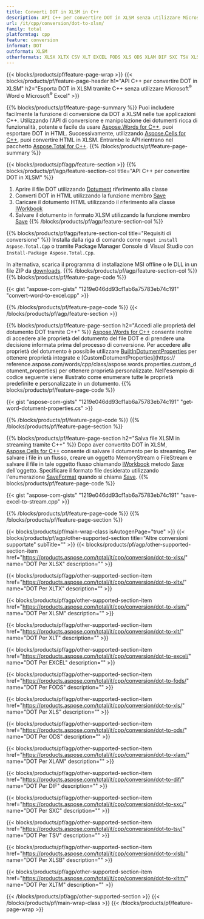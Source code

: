 ```yaml
---
title: Converti DOT in XLSM in C++
description: API C++ per convertire DOT in XLSM senza utilizzare Microsoft Word o Microsoft Excel
url: /it/cpp/conversion/dot-to-xlsm/
family: total
platformtag: cpp
feature: conversion
informat: DOT
outformat: XLSM
otherformats: XLSX XLTX CSV XLT EXCEL FODS XLS ODS XLAM DIF SXC TSV XLSB XLTM
---
```

{{< blocks/products/pf/feature-page-wrap >}}
{{< blocks/products/pf/feature-page-header h1="API C++ per convertire DOT in XLSM" h2="Esporta DOT in XLSM tramite C++ senza utilizzare Microsoft<sup>&reg;</sup> Word o Microsoft<sup>&reg;</sup> Excel" >}}

{{% blocks/products/pf/feature-page-summary %}}
Puoi includere facilmente la funzione di conversione da DOT a XLSM nelle tue applicazioni C++. Utilizzando l'API di conversione e manipolazione dei dotumenti ricca di funzionalità, potente e facile da usare [Aspose.Words for C++](https://products.aspose.com/words/cpp/), puoi esportare DOT in HTML. Successivamente, utilizzando [Aspose.Cells for C++](https://products.aspose.com/cells/cpp/), puoi convertire HTML in XLSM. Entrambe le API rientrano nel pacchetto [Aspose.Total for C++](https://products.aspose.com/total/cpp/). 
{{% /blocks/products/pf/feature-page-summary  %}}

{{< blocks/products/pf/agp/feature-section >}}
{{% blocks/products/pf/agp/feature-section-col title="API C++ per convertire DOT in XLSM" %}}
1. Aprire il file DOT utilizzando [Dotument](https://reference.aspose.com/words/cpp/class/aspose.words.dotument) riferimento alla classe
2. Converti DOT in HTML utilizzando la funzione membro [Save](https://reference.aspose.com/words/cpp/class/aspose.words.dotument#save_string_saveformat)
3. Caricare il dotumento HTML utilizzando il riferimento alla classe [IWorkbook](https://reference.aspose.com/cells/cpp/class/aspose.cells.i_workbook)
4. Salvare il dotumento in formato XLSM utilizzando la funzione membro [Save](https://reference.aspose.com/cells/cpp/class/aspose.cells.i_workbook#a5dc7de23f7ceba76a05dc1d49f51502e)
{{% /blocks/products/pf/agp/feature-section-col %}}

{{% blocks/products/pf/agp/feature-section-col title="Requisiti di conversione" %}}
Installa dalla riga di comando come ```nuget install Aspose.Total.Cpp``` o tramite Package Manager Console di Visual Studio con ```Install-Package Aspose.Total.Cpp```.

In alternativa, scarica il programma di installazione MSI offline o le DLL in un file ZIP da [downloads](https://downloads.aspose.com/total/cpp).
{{% /blocks/products/pf/agp/feature-section-col %}}
{{% blocks/products/pf/feature-page-code %}}

{{< gist "aspose-com-gists" "1219e046dd93cf1ab6a75783eb74c191" "convert-word-to-excel.cpp" >}}


{{% /blocks/products/pf/feature-page-code %}}
{{< /blocks/products/pf/agp/feature-section >}}

{{% blocks/products/pf/feature-page-section  h2="Accedi alle proprietà del dotumento DOT tramite C++" %}}
[Aspose.Words for C++](https://products.aspose.com/words/cpp/) consente inoltre di accedere alle proprietà del dotumento del file DOT e di prendere una decisione informata prima del processo di conversione. Per accedere alle proprietà del dotumento è possibile utilizzare [BuiltInDotumentProperties](https://reference.aspose.com/words/cpp/class/aspose.words.properties.built_in_dotument_properties) per ottenere proprietà integrate e [CustomDotumentProperties](https:// reference.aspose.com/words/cpp/class/aspose.words.properties.custom_dotument_properties) per ottenere proprietà personalizzate. Nell'esempio di codice seguente viene illustrato come enumerare tutte le proprietà predefinite e personalizzate in un dotumento.
{{% blocks/products/pf/feature-page-code %}}

{{< gist "aspose-com-gists" "1219e046dd93cf1ab6a75783eb74c191" "get-word-dotument-properties.cs" >}}
{{% /blocks/products/pf/feature-page-code  %}}
{{% /blocks/products/pf/feature-page-section %}}

{{% blocks/products/pf/feature-page-section  h2="Salva file XLSM in streaming tramite C++" %}}
Dopo aver convertito DOT in XLSM, [Aspose.Cells for C++](https://products.aspose.com/cells/cpp/) consente di salvare il dotumento per lo streaming. Per salvare i file in un flusso, creare un oggetto MemoryStream o FileStream e salvare il file in tale oggetto flusso chiamando [IWorkbook](https://reference.aspose.com/cells/cpp/class/aspose.cells.i_workbook) metodo [Save](https://reference.aspose.com/cells/cpp/class/aspose.cells.i_workbook#a77072cfb929787df9ad1f38b02f58349) dell'oggetto. Specificare il formato file desiderato utilizzando l'enumerazione [SaveFormat](https://reference.aspose.com/cells/cpp/namespace/aspose.cells#a11cae527e4e68f1adcac8f47ea64481a) quando si chiama [Save](https://reference.aspose.com/cells/cpp/class/aspose.cells.i_workbook#a77072cfb929787df9ad1f38b02f58349).
{{% blocks/products/pf/feature-page-code %}}

{{< gist "aspose-com-gists" "1219e046dd93cf1ab6a75783eb74c191" "save-excel-to-stream.cpp" >}}
{{% /blocks/products/pf/feature-page-code  %}}
{{% /blocks/products/pf/feature-page-section %}}

{{< blocks/products/pf/main-wrap-class isAutogenPage="true" >}}
{{< blocks/products/pf/agp/other-supported-section title="Altre conversioni supportate" subTitle="" >}}
{{< blocks/products/pf/agp/other-supported-section-item href="https://products.aspose.com/total/it/cpp/conversion/dot-to-xlsx/" name="DOT Per XLSX" description="" >}}

{{< blocks/products/pf/agp/other-supported-section-item href="https://products.aspose.com/total/it/cpp/conversion/dot-to-xltx/" name="DOT Per XLTX" description="" >}}

{{< blocks/products/pf/agp/other-supported-section-item href="https://products.aspose.com/total/it/cpp/conversion/dot-to-xlsm/" name="DOT Per XLSM" description="" >}}

{{< blocks/products/pf/agp/other-supported-section-item href="https://products.aspose.com/total/it/cpp/conversion/dot-to-xlt/" name="DOT Per XLT" description="" >}}

{{< blocks/products/pf/agp/other-supported-section-item href="https://products.aspose.com/total/it/cpp/conversion/dot-to-excel/" name="DOT Per EXCEL" description="" >}}

{{< blocks/products/pf/agp/other-supported-section-item href="https://products.aspose.com/total/it/cpp/conversion/dot-to-fods/" name="DOT Per FODS" description="" >}}

{{< blocks/products/pf/agp/other-supported-section-item href="https://products.aspose.com/total/it/cpp/conversion/dot-to-xls/" name="DOT Per XLS" description="" >}}

{{< blocks/products/pf/agp/other-supported-section-item href="https://products.aspose.com/total/it/cpp/conversion/dot-to-ods/" name="DOT Per ODS" description="" >}}

{{< blocks/products/pf/agp/other-supported-section-item href="https://products.aspose.com/total/it/cpp/conversion/dot-to-xlam/" name="DOT Per XLAM" description="" >}}

{{< blocks/products/pf/agp/other-supported-section-item href="https://products.aspose.com/total/it/cpp/conversion/dot-to-dif/" name="DOT Per DIF" description="" >}}

{{< blocks/products/pf/agp/other-supported-section-item href="https://products.aspose.com/total/it/cpp/conversion/dot-to-sxc/" name="DOT Per SXC" description="" >}}

{{< blocks/products/pf/agp/other-supported-section-item href="https://products.aspose.com/total/it/cpp/conversion/dot-to-tsv/" name="DOT Per TSV" description="" >}}

{{< blocks/products/pf/agp/other-supported-section-item href="https://products.aspose.com/total/it/cpp/conversion/dot-to-xlsb/" name="DOT Per XLSB" description="" >}}

{{< blocks/products/pf/agp/other-supported-section-item href="https://products.aspose.com/total/it/cpp/conversion/dot-to-xltm/" name="DOT Per XLTM" description="" >}}


{{< /blocks/products/pf/agp/other-supported-section >}}
{{< /blocks/products/pf/main-wrap-class >}}
{{< /blocks/products/pf/feature-page-wrap >}}